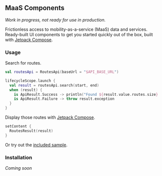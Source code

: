 ## MaaS Components

*Work in progress, not ready for use in production.*

Frictionless access to mobility-as-a-service (MaaS) data and services.
Ready-built UI components to get you started quickly out of the box, built with [Jetpack Compose][compose].

### Usage

Search for routes.

```kotlin
val routesApi = RoutesApi(baseUrl = "$API_BASE_URL")

lifecycleScope.launch {
  val result = routesApi.search(start, end)
  when (result) {
    is ApiResult.Success -> println("Found ${result.value.routes.size} routes.")
    is ApiResult.Failure -> throw result.exception
  }
}
```

Display those routes with [Jetpack Compose][compose].

```kotlin
setContent {
  RoutesResult(result)
}
```

Or try out the [included sample][sample].

### Installation

*Coming soon*

[sample]: https://github.com/trafi/maas-components-android/tree/master/app
[compose]: https://developer.android.com/jetpack/compose
